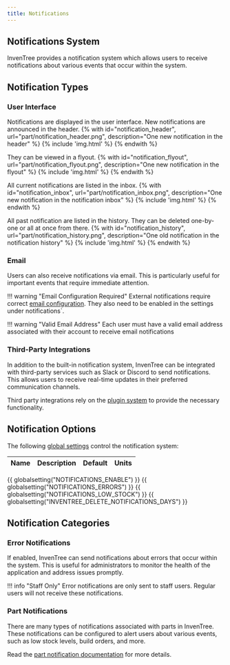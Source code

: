 ```yaml
---
title: Notifications
---
```


## Notifications System

InvenTree provides a notification system which allows users to receive notifications about various events that occur within the system.

## Notification Types

### User Interface

Notifications are displayed in the user interface. New notifications are announced in the header.
{% with id="notification_header", url="part/notification_header.png", description="One new notification in the header" %}
{% include 'img.html' %}
{% endwith %}

They can be viewed in a flyout.
{% with id="notification_flyout", url="part/notification_flyout.png", description="One new notification in the flyout" %}
{% include 'img.html' %}
{% endwith %}

All current notifications are listed in the inbox.
{% with id="notification_inbox", url="part/notification_inbox.png", description="One new notification in the notification inbox" %}
{% include 'img.html' %}
{% endwith %}

All past notification are listed in the history. They can be deleted one-by-one or all at once from there.
{% with id="notification_history", url="part/notification_history.png", description="One old notification in the notification history" %}
{% include 'img.html' %}
{% endwith %}

### Email

Users can also receive notifications via email. This is particularly useful for important events that require immediate attention.

!!! warning "Email Configuration Required"
    External notifications require correct [email configuration](../start/config.md#email-settings). They also need to be enabled in the settings under notifications`.

!!! warning "Valid Email Address"
    Each user must have a valid email address associated with their account to receive email notifications

### Third-Party Integrations

In addition to the built-in notification system, InvenTree can be integrated with third-party services such as Slack or Discord to send notifications. This allows users to receive real-time updates in their preferred communication channels.

Third party integrations rely on the [plugin system](../plugins/index.md) to provide the necessary functionality.

## Notification Options

The following [global settings](../settings/global.md) control the notification system:

| Name | Description | Default | Units |
| ---- | ----------- | ------- | ----- |
{{ globalsetting("NOTIFICATIONS_ENABLE") }}
{{ globalsetting("NOTIFICATIONS_ERRORS") }}
{{ globalsetting("NOTIFICATIONS_LOW_STOCK") }}
{{ globalsetting("INVENTREE_DELETE_NOTIFICATIONS_DAYS") }}

## Notification Categories

### Error Notifications

If enabled, InvenTree can send notifications about errors that occur within the system. This is useful for administrators to monitor the health of the application and address issues promptly.

!!! info "Staff Only"
    Error notifications are only sent to staff users. Regular users will not receive these notifications.

### Part Notifications

There are many types of notifications associated with parts in InvenTree. These notifications can be configured to alert users about various events, such as low stock levels, build orders, and more.

Read the [part notification documentation](../part/notification.md) for more details.
